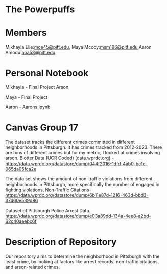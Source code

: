 # The Powerpuffs
# Members
Mikhayla Elie:mce45@pitt.edu, Maya Mccoy:msm196@pitt.edu,Aaron Amodu:aoa58@pitt.edu
# Personal Notebook 
Mikhayla - Final Project Arson

Maya - Final Project

Aaron - Aarons.ipynb
# Canvas Group 17 
The dataset tracks the different crimes committed in different neighborhoods in Pittsburgh. It has crimes tracked from 2012-2023. There are tons of different crimes but for my metric, I looked at crimes involving arson. Blotter Data (UCR Coded) (data.wprdc.org) - https://data.wprdc.org/datastore/dump/044f2016-1dfd-4ab0-bc1e-065da05fca2e 
  
  The data set shows the amount of non-traffic violations from different neighborhoods in Pittsburgh, more specifically the number of engaged in fighting violations. Non-Traffic Citations- https://data.wprdc.org/datastore/dump/6b11e87d-1216-463d-bbd3-37460e539d86 

Dataset of Pittsburgh Police Arrest Data. https://data.wprdc.org/datastore/dump/e03a89dd-134a-4ee8-a2bd-62c40aeebc6f 

# Description of Repository
Our repository aims to determine the neighborhood in Pittsburgh with the least crime, by looking at factors like arrest records, non-traffic citations, and arson-related crimes.
